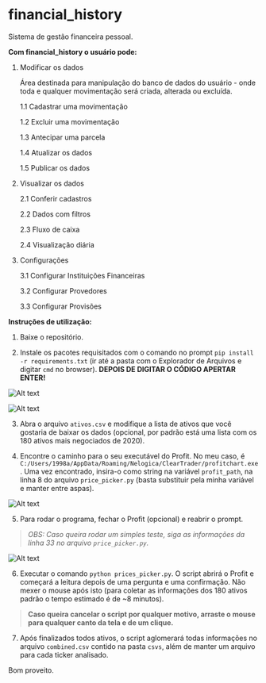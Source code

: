 # financial_history

Sistema de gestão financeira pessoal.

**Com financial_history o usuário pode:**

1. Modificar os dados

	Área destinada para manipulação do banco de dados do usuário - onde toda e qualquer movimentação será criada, alterada ou excluída.

    1.1 Cadastrar uma movimentação

    1.2 Excluir uma movimentação

    1.3 Antecipar uma parcela

    1.4 Atualizar os dados

    1.5 Publicar os dados

2. Visualizar os dados

    2.1 Conferir cadastros

    2.2 Dados com filtros

    2.3 Fluxo de caixa

    2.4 Visualização diária

3. Configurações

    3.1 Configurar Instituições Financeiras

    3.2 Configurar Provedores

    3.3 Configurar Provisões


**Instruções de utilização:**

1. Baixe o repositório.

2. Instale os pacotes requisitados com o comando no prompt `pip install -r requirements.txt` (ir até a pasta com o Explorador de Arquivos e digitar `cmd` no browser). **DEPOIS DE DIGITAR O CÓDIGO APERTAR ENTER!**

![Alt text](imgs/cmd.png?raw=true "Como abrir o prompt já no path certo")

![Alt text](imgs/pipinstall.png?raw=true "Como instalar os pacotes requeridos")

3. Abra o arquivo `ativos.csv` e modifique a lista de ativos que você gostaria de baixar os dados (opcional, por padrão está uma lista com os 180 ativos mais negociados de 2020).

4. Encontre o caminho para o seu executável do Profit. No meu caso, é `C:/Users/1998a/AppData/Roaming/Nelogica/ClearTrader/profitchart.exe`. Uma vez encontrado, insira-o como string na variável `profit_path`, na linha 8 do arquivo `price_picker.py` (basta substituir pela minha variável e manter entre aspas).

![Alt text](imgs/path.png?raw=true "Como inserir o seu path do Profit")

5. Para rodar o programa, fechar o Profit (opcional) e reabrir o prompt. 

> *OBS: Caso queira rodar um simples teste, siga as informações da linha 33 no arquivo `price_picker.py`.*

![Alt text](imgs/teste.png?raw=true "Como rodar um teste")

6. Executar o comando `python prices_picker.py`. O script abrirá o Profit e começará a leitura depois de uma pergunta e uma confirmação.
Não mexer o mouse após isto (para coletar as informações dos 180 ativos padrão o tempo estimado é de ~8 minutos).

> **Caso queira cancelar o script por qualquer motivo, arraste o mouse para qualquer canto da tela e de um clique.**

7. Após finalizados todos ativos, o script aglomerará todas informações no arquivo `combined.csv` contido na pasta `csvs`, além de manter um arquivo para cada ticker analisado.

Bom proveito.